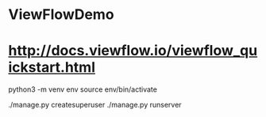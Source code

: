 # ViewFlowDemo


# http://docs.viewflow.io/viewflow_quickstart.html

python3 -m venv env
source env/bin/activate

./manage.py createsuperuser
./manage.py runserver
